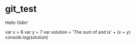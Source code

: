 # git_test

Hello Odin!

var x = 6
var y = 7
var solution = 'The sum of <x> and <y> is' + (x + y)
console.log(solution)
